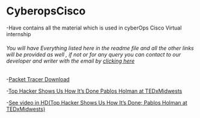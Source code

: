 # CyberopsCisco
-Have contains all the material which is used in cyberOps Cisco Virtual internship
###### You will have Everything listed here in the readme file and all the other links will be provided as well , if not or for any query you can contact to our developer and writer with the email by [clicking here](mailto:inforatme@gmail.com)

-[Packet Tracer Download](https://www.netacad.com/portal/resources/packet-tracer)


-[Top Hacker Shows Us How It’s Done Pablos Holman at TEDxMidwests](https://www.youtube.com/watch?v=hqKafI7Amd8)

-[See video in HD(Top Hacker Shows Us How It’s Done; Pablos Holman at TEDxMidwests)](https://www.youtube.com/watch?v=FtYW4sPefhY)
